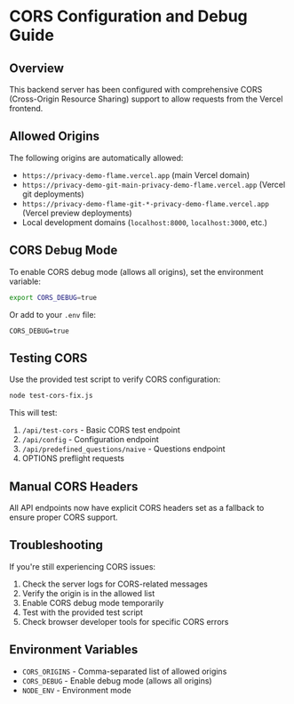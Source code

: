 # CORS Configuration and Debug Guide

## Overview
This backend server has been configured with comprehensive CORS (Cross-Origin Resource Sharing) support to allow requests from the Vercel frontend.

## Allowed Origins
The following origins are automatically allowed:
- `https://privacy-demo-flame.vercel.app` (main Vercel domain)
- `https://privacy-demo-git-main-privacy-demo-flame.vercel.app` (Vercel git deployments)
- `https://privacy-demo-flame-git-*-privacy-demo-flame.vercel.app` (Vercel preview deployments)
- Local development domains (`localhost:8000`, `localhost:3000`, etc.)

## CORS Debug Mode
To enable CORS debug mode (allows all origins), set the environment variable:

```bash
export CORS_DEBUG=true
```

Or add to your `.env` file:
```
CORS_DEBUG=true
```

## Testing CORS
Use the provided test script to verify CORS configuration:

```bash
node test-cors-fix.js
```

This will test:
1. `/api/test-cors` - Basic CORS test endpoint
2. `/api/config` - Configuration endpoint
3. `/api/predefined_questions/naive` - Questions endpoint
4. OPTIONS preflight requests

## Manual CORS Headers
All API endpoints now have explicit CORS headers set as a fallback to ensure proper CORS support.

## Troubleshooting
If you're still experiencing CORS issues:

1. Check the server logs for CORS-related messages
2. Verify the origin is in the allowed list
3. Enable CORS debug mode temporarily
4. Test with the provided test script
5. Check browser developer tools for specific CORS errors

## Environment Variables
- `CORS_ORIGINS` - Comma-separated list of allowed origins
- `CORS_DEBUG` - Enable debug mode (allows all origins)
- `NODE_ENV` - Environment mode
